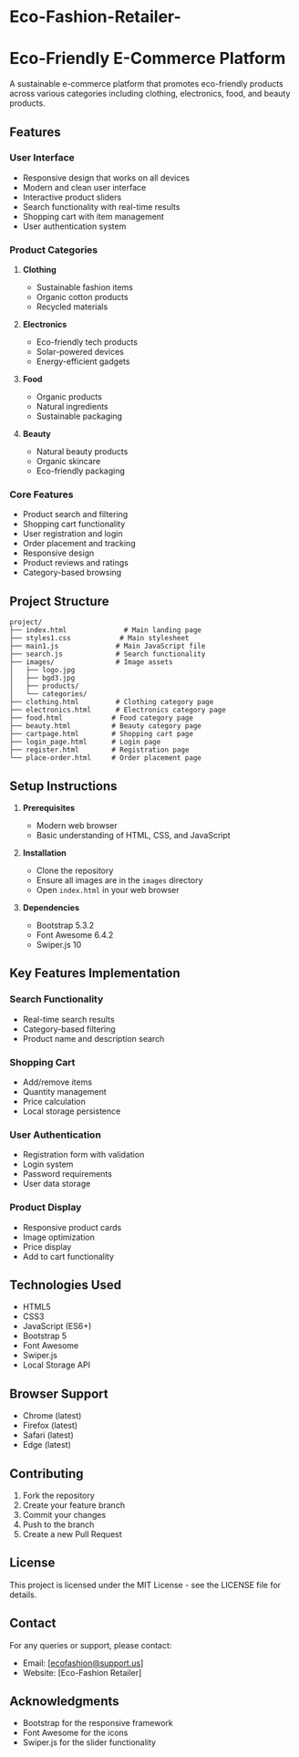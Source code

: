 # Eco-Fashion-Retailer-

# Eco-Friendly E-Commerce Platform

A sustainable e-commerce platform that promotes eco-friendly products across various categories including clothing, electronics, food, and beauty products.

## Features

### User Interface
- Responsive design that works on all devices
- Modern and clean user interface
- Interactive product sliders
- Search functionality with real-time results
- Shopping cart with item management
- User authentication system

### Product Categories
1. **Clothing**
   - Sustainable fashion items
   - Organic cotton products
   - Recycled materials

2. **Electronics**
   - Eco-friendly tech products
   - Solar-powered devices
   - Energy-efficient gadgets

3. **Food**
   - Organic products
   - Natural ingredients
   - Sustainable packaging

4. **Beauty**
   - Natural beauty products
   - Organic skincare
   - Eco-friendly packaging

### Core Features
- Product search and filtering
- Shopping cart functionality
- User registration and login
- Order placement and tracking
- Responsive design
- Product reviews and ratings
- Category-based browsing

## Project Structure

```
project/
├── index.html              # Main landing page
├── styles1.css            # Main stylesheet
├── main1.js              # Main JavaScript file
├── search.js             # Search functionality
├── images/               # Image assets
│   ├── logo.jpg
│   ├── bgd3.jpg
│   ├── products/
│   └── categories/
├── clothing.html         # Clothing category page
├── electronics.html      # Electronics category page
├── food.html            # Food category page
├── beauty.html          # Beauty category page
├── cartpage.html        # Shopping cart page
├── login_page.html      # Login page
├── register.html        # Registration page
└── place-order.html     # Order placement page
```

## Setup Instructions

1. **Prerequisites**
   - Modern web browser
   - Basic understanding of HTML, CSS, and JavaScript

2. **Installation**
   - Clone the repository
   - Ensure all images are in the `images` directory
   - Open `index.html` in your web browser

3. **Dependencies**
   - Bootstrap 5.3.2
   - Font Awesome 6.4.2
   - Swiper.js 10

## Key Features Implementation

### Search Functionality
- Real-time search results
- Category-based filtering
- Product name and description search

### Shopping Cart
- Add/remove items
- Quantity management
- Price calculation
- Local storage persistence

### User Authentication
- Registration form with validation
- Login system
- Password requirements
- User data storage

### Product Display
- Responsive product cards
- Image optimization
- Price display
- Add to cart functionality

## Technologies Used

- HTML5
- CSS3
- JavaScript (ES6+)
- Bootstrap 5
- Font Awesome
- Swiper.js
- Local Storage API

## Browser Support

- Chrome (latest)
- Firefox (latest)
- Safari (latest)
- Edge (latest)

## Contributing

1. Fork the repository
2. Create your feature branch
3. Commit your changes
4. Push to the branch
5. Create a new Pull Request

## License

This project is licensed under the MIT License - see the LICENSE file for details.

## Contact

For any queries or support, please contact:
- Email: [ecofashion@support.us]
- Website: [Eco-Fashion Retailer]

## Acknowledgments

- Bootstrap for the responsive framework
- Font Awesome for the icons
- Swiper.js for the slider functionality 
